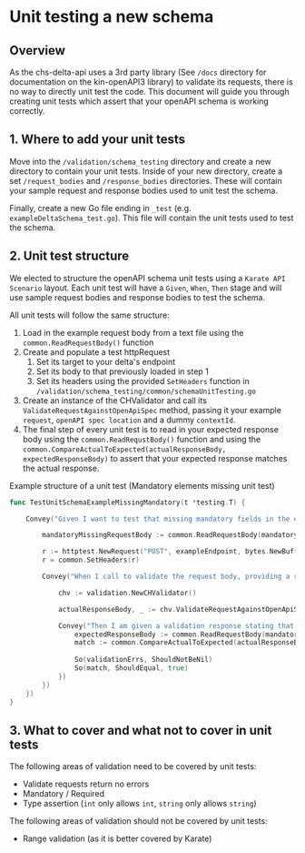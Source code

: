 # Unit testing a new schema

## Overview
As the chs-delta-api uses a 3rd party library (See `/docs` directory for documentation on the kin-openAPI3 library) to 
validate its requests, there is no way to directly unit test the code. This document will guide you through creating 
unit tests which assert that your openAPI schema is working correctly.

## 1. Where to add your unit tests
Move into the `/validation/schema_testing` directory and create a new directory to contain your unit tests. Inside of your
new directory, create a set `/request_bodies` and `/response_bodies` directories. These will contain your sample request 
and response bodies used to unit test the schema.

Finally, create a new Go file ending in `_test` (e.g. `exampleDeltaSchema_test.go`). This file will contain the unit 
tests used to test the schema.

## 2. Unit test structure
We elected to structure the openAPI schema unit tests using a `Karate API Scenario` layout. Each unit test will have a 
`Given`, `When`, `Then` stage and will use sample request bodies and response bodies to test the schema.

All unit tests will follow the same structure:

1. Load in the example request body from a text file using the `common.ReadRequestBody()` function
2. Create and populate a test httpRequest 
    1. Set its target to your delta's endpoint
    2. Set its body to that previously loaded in step 1
    3. Set its headers using the provided `SetHeaders` function in `/validation/schema_testing/common/schemaUnitTesting.go`
3. Create an instance of the CHValidator and call its `ValidateRequestAgainstOpenApiSpec` method, passing it your example
`request`, `openAPI spec location` and a dummy `contextId`.
4. The final step of every unit test is to read in your expected response body using the `common.ReadRequstBody()` function
and using the `common.CompareActualToExpected(actualResponseBody, expectedResponseBody)` to assert that your expected response
matches the actual response.

Example structure of a unit test (Mandatory elements missing unit test)
```go
func TestUnitSchemaExampleMissingMandatory(t *testing.T) {

	Convey("Given I want to test that missing mandatory fields in the exampleDelta are correctly reported", t, func() {

		mandatoryMissingRequestBody := common.ReadRequestBody(mandatoryMissingRequestBodyLocation)

		r := httptest.NewRequest("POST", exampleEndpoint, bytes.NewBuffer(mandatoryMissingRequestBody))
		r = common.SetHeaders(r)

		Convey("When I call to validate the request body, providing a request which is missing mandatory fields", func() {

			chv := validation.NewCHValidator()

			actualResponseBody, _ := chv.ValidateRequestAgainstOpenApiSpec(r, apiSpecLocation, contextId)

			Convey("Then I am given a validation response stating that mandatory fields are missing", func() {
				expectedResponseBody := common.ReadRequestBody(mandatoryMissingErrorResponseBodyLocation)
				match := common.CompareActualToExpected(actualResponseBody, expectedResponseBody)
                
				So(validationErrs, ShouldNotBeNil)
				So(match, ShouldEqual, true)
			})
		})
	})
}
```

## 3. What to cover and what not to cover in unit tests
The following areas of validation need to be covered by unit tests:

- Validate requests return no errors
- Mandatory / Required
- Type assertion (`int` only allows `int`, `string` only allows `string`)

The following areas of validation should not be covered by unit tests:

- Range validation (as it is better covered by Karate)